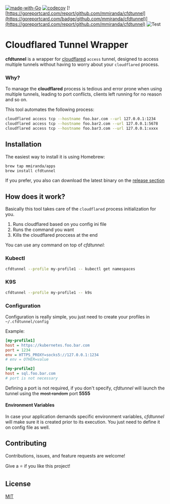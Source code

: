[![made-with-Go](https://img.shields.io/badge/Made%20with-Go-1f425f.svg)](http://golang.org)
[![codecov](https://codecov.io/gh/mmiranda/cfdtunnel/branch/main/graph/badge.svg?token=HAUMRJQ4OX)](https://codecov.io/gh/mmiranda/cfdtunnel)
[![https://goreportcard.com/report/github.com/mmiranda/cfdtunnel](https://goreportcard.com/badge/github.com/mmiranda/cfdtunnel)](https://goreportcard.com/report/github.com/mmiranda/cfdtunnel)
![[Test](https://github.com/mmiranda/cfdtunnel/actions/workflows/test-coverage.yml)](https://github.com/mmiranda/cfdtunnel/actions/workflows/test-coverage.yml/badge.svg)


# Cloudflared Tunnel Wrapper
**cfdtunnel** is a wrapper for [cloudflared](https://github.com/cloudflare/cloudflared) `access` tunnel, designed to access multiple tunnels without having to worry about your `cloudflared` process.

### Why?
To manage the **cloudflared** process is tedious and error prone when using multiple tunnels, leading to port conflicts, clients left running for no reason and so on.

This tool automates the following process: 
```bash
cloudflared access tcp --hostname foo.bar.com --url 127.0.0.1:1234
cloudflared access tcp --hostname foo.bar2.com --url 127.0.0.1:5678
cloudflared access tcp --hostname foo.bar3.com --url 127.0.0.1:xxxx
```

## Installation

The easiest way to install it is using Homebrew:

```bash
brew tap mmiranda/apps
brew install cfdtunnel
```

If you prefer, you also can download the latest binary on the [release section](https://github.com/mmiranda/cfdtunnel/releases)

## How does it work?

Basically this tool takes care of the `cloudflared` process initialization for you.

1. Runs cloudflared based on you config ini file
2. Runs the command you want
3. Kills the cloudflared proccess at the end


You can use any command on top of *cfdtunnel*:

### Kubectl
```bash
cfdtunnel --profile my-profile1 -- kubectl get namespaces
```
### K9S
```bash
cfdtunnel --profile my-profile1 -- k9s
```

### Configuration

Configuration is really simple, you just need to create your profiles in `~/.cfdtunnel/config`

Example:
```ini
[my-profile1]
host = https://kubernetes.foo.bar.com
port = 1234
env = HTTPS_PROXY=socks5://127.0.0.1:1234
# env = OTHER=value

[my-profile2]
host = sql.foo.bar.com
# port is not necessary
```

Defining a port is not required, if you don't specify, *cfdtunnel* will launch the tunnel using the ~~most random~~ port **5555**

#### Environment Variables

In case your application demands specific environment variables, *cfdtunnel* will make sure it is created prior to its execution. You just need to define it on config file as well.

## Contributing
Contributions, issues, and feature requests are welcome!

Give a ⭐️ if you like this project!

## License
[MIT](https://choosealicense.com/licenses/mit/)
